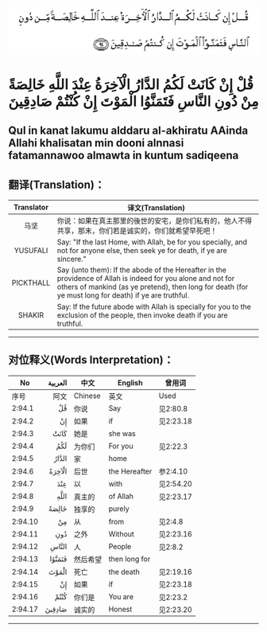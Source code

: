 ![002:094](images/002_094.gif)

#  قُلْ إِنْ كَانَتْ لَكُمُ الدَّارُ الْآخِرَةُ عِنْدَ اللَّهِ خَالِصَةً مِنْ دُونِ النَّاسِ فَتَمَنَّوُا الْمَوْتَ إِنْ كُنْتُمْ صَادِقِينَ 

## Qul in kanat lakumu alddaru al-akhiratu AAinda Allahi khalisatan min dooni alnnasi fatamannawoo almawta in kuntum sadiqeena

## 翻译(Translation)：

| Translator | 译文(Translation)                                            |
| :--------: | ------------------------------------------------------------ |
|    马坚    | 你说：如果在真主那里的後世的安宅，是你们私有的，他人不得共享，那末，你们若是诚实的，你们就希望早死吧！ |
|  YUSUFALI  | Say: "If the last Home, with Allah, be for you specially, and not for anyone else, then seek ye for death, if ye are sincere." |
| PICKTHALL  | Say (unto them): If the abode of the Hereafter in the providence of Allah is indeed for you alone and not for others of mankind (as ye pretend), then long for death (for ye must long for death) if ye are truthful. |
|   SHAKIR   | Say: If the future abode with Allah is specially for you to the exclusion of the people, then invoke death if you are truthful. |

---

## 对位释义(Words Interpretation)：

| No      | العربية | 中文     | English       | 曾用词    |
| ------- | ------: | -------- | ------------- | --------- |
| 序号    |    阿文 | Chinese  | 英文          | Used      |
| 2:94.1  |      قُلْ | 你说     | Say           | 见2:80.8  |
| 2:94.2  |      إِنْ | 如果     | if            | 见2:23.18 |
| 2:94.3  |    كَانَتْ | 她是     | she was       |           |
| 2:94.4  |     لَكُمُ | 为你们   | For you       | 见2:22.3  |
| 2:94.5  |   الدَّارُ | 家       | home          |           |
| 2:94.6  |  الْآخِرَةُ | 后世     | the Hereafter | 参2:4.10  |
| 2:94.7  |     عِنْدَ | 以       | with          | 见2:54.20 |
| 2:94.8  |    اللَّهِ | 真主的   | of Allah      | 见2:23.17 |
| 2:94.9  |   خَالِصَةً | 独享的   | purely        |           |
| 2:94.10 |      مِنْ | 从       | from          | 见2:4.8   |
| 2:94.11 |     دُونِ | 之外     | Without       | 见2:23.16 |
| 2:94.12 |   النَّاسِ | 人       | People        | 见2:8.2   |
| 2:94.13 |  فَتَمَنَّوُا | 然后希望 | then long for |           |
| 2:94.14 |   الْمَوْتَ | 死亡     | the death     | 见2:19.16 |
| 2:94.15 |      إِنْ | 如果     | if            | 见2:23.18 |
| 2:94.16 |    كُنْتُمْ | 你们是   | You are       | 见2:23.2  |
| 2:94.17 |  صَادِقِينَ | 诚实的   | Honest        | 见2:23.20 |

---
